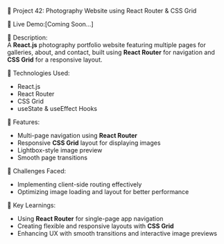 📸 Project 42: Photography Website using React Router & CSS Grid  

🔗 Live Demo:[Coming Soon...]  

📄 Description:  
A **React.js** photography portfolio website featuring multiple pages for galleries, about, and contact, built using **React Router** for navigation and **CSS Grid** for a responsive layout.  

🔧 Technologies Used:  
- React.js  
- React Router  
- CSS Grid  
- useState & useEffect Hooks  

🌟 Features:  
- Multi-page navigation using **React Router**  
- Responsive **CSS Grid** layout for displaying images  
- Lightbox-style image preview  
- Smooth page transitions  

🚀 Challenges Faced:  
- Implementing client-side routing effectively  
- Optimizing image loading and layout for better performance  

🎯 Key Learnings:  
- Using **React Router** for single-page app navigation  
- Creating flexible and responsive layouts with **CSS Grid**  
- Enhancing UX with smooth transitions and interactive image previews  
